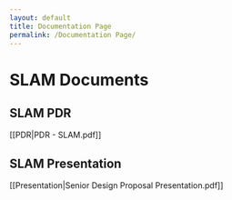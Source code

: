```yaml
---
layout: default
title: Documentation Page
permalink: /Documentation Page/
---
```


# SLAM Documents
## SLAM PDR
[[PDR|PDR - SLAM.pdf]]
## SLAM Presentation
[[Presentation|Senior Design Proposal Presentation.pdf]]



